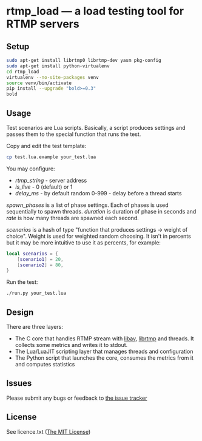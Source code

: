# rtmp_load — a load testing tool for RTMP servers

## Setup
```bash
sudo apt-get install librtmp0 librtmp-dev yasm pkg-config
sudo apt-get install python-virtualenv
cd rtmp_load
virtualenv --no-site-packages venv
source venv/bin/activate
pip install --upgrade "bold>=0.3"
bold
```

## Usage
Test scenarios are Lua scripts. Basically, a script produces settings and passes them to the special function that runs the test.

Copy and edit the test template:
```bash
cp test.lua.example your_test.lua
```

You may configure:
* *rtmp_string* - server address
* *is_live* - 0 (default) or 1
* *delay_ms* - by default random 0-999 - delay before a thread starts

*spawn_phases* is a list of phase settings. Each of phases is used sequentially to spawn threads. *duration* is duration of phase in seconds and *rate* is how many threads are spawned each second.

*scenarios* is a hash of type "function that produces settings -> weight of choice". Weight is used for weighted random choosing. It isn't in percents but it may be more intuitive to use it as percents, for example:
```lua
local scenarios = {
	[scenario1] = 20,
	[scenario2] = 80,
}
```

Run the test:
```bash
./run.py your_test.lua
```

## Design
There are three layers:
* The C core that handles RTMP stream with [libav](http://libav.org/), [librtmp](http://rtmpdump.mplayerhq.hu/librtmp.3.html) and threads. It collects some metrics and writes it to stdout.
* The Lua/LuaJIT scripting layer that manages threads and configuration
* The Python script that launches the core, consumes the metrics from it and computes statistics

## Issues
Please submit any bugs or feedback to [the issue tracker](https://github.com/fillest/rtmp_load/issues)

## License
See licence.txt ([The MIT License](http://www.opensource.org/licenses/mit-license.php))